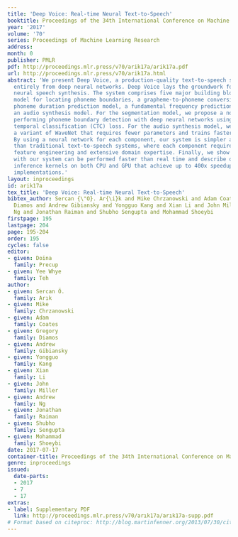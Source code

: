 ```yaml
---
title: 'Deep Voice: Real-time Neural Text-to-Speech'
booktitle: Proceedings of the 34th International Conference on Machine Learning
year: '2017'
volume: '70'
series: Proceedings of Machine Learning Research
address: 
month: 0
publisher: PMLR
pdf: http://proceedings.mlr.press/v70/arik17a/arik17a.pdf
url: http://proceedings.mlr.press/v70/arik17a.html
abstract: 'We present Deep Voice, a production-quality text-to-speech system constructed
  entirely from deep neural networks. Deep Voice lays the groundwork for truly end-to-end
  neural speech synthesis. The system comprises five major building blocks: a segmentation
  model for locating phoneme boundaries, a grapheme-to-phoneme conversion model, a
  phoneme duration prediction model, a fundamental frequency prediction model, and
  an audio synthesis model. For the segmentation model, we propose a novel way of
  performing phoneme boundary detection with deep neural networks using connectionist
  temporal classification (CTC) loss. For the audio synthesis model, we implement
  a variant of WaveNet that requires fewer parameters and trains faster than the original.
  By using a neural network for each component, our system is simpler and more flexible
  than traditional text-to-speech systems, where each component requires laborious
  feature engineering and extensive domain expertise. Finally, we show that inference
  with our system can be performed faster than real time and describe optimized WaveNet
  inference kernels on both CPU and GPU that achieve up to 400x speedups over existing
  implementations.'
layout: inproceedings
id: arik17a
tex_title: 'Deep Voice: Real-time Neural Text-to-Speech'
bibtex_author: Sercan {\"O}. Ar{\i}k and Mike Chrzanowski and Adam Coates and Gregory
  Diamos and Andrew Gibiansky and Yongguo Kang and Xian Li and John Miller and Andrew
  Ng and Jonathan Raiman and Shubho Sengupta and Mohammad Shoeybi
firstpage: 195
lastpage: 204
page: 195-204
order: 195
cycles: false
editor:
- given: Doina
  family: Precup
- given: Yee Whye
  family: Teh
author:
- given: Sercan Ö.
  family: Arık
- given: Mike
  family: Chrzanowski
- given: Adam
  family: Coates
- given: Gregory
  family: Diamos
- given: Andrew
  family: Gibiansky
- given: Yongguo
  family: Kang
- given: Xian
  family: Li
- given: John
  family: Miller
- given: Andrew
  family: Ng
- given: Jonathan
  family: Raiman
- given: Shubho
  family: Sengupta
- given: Mohammad
  family: Shoeybi
date: 2017-07-17
container-title: Proceedings of the 34th International Conference on Machine Learning
genre: inproceedings
issued:
  date-parts:
  - 2017
  - 7
  - 17
extras:
- label: Supplementary PDF
  link: http://proceedings.mlr.press/v70/arık17a/arık17a-supp.pdf
# Format based on citeproc: http://blog.martinfenner.org/2013/07/30/citeproc-yaml-for-bibliographies/
---
```

